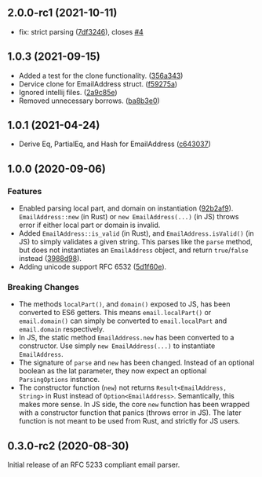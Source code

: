 ## 2.0.0-rc1 (2021-10-11)

* fix: strict parsing ([7df3246](https://github.com/Sayan751/email-address-parser/commit/7df3246)), closes [#4](https://github.com/Sayan751/email-address-parser/issues/4)



## 1.0.3 (2021-09-15)

* Added a test for the clone functionality. ([356a343](https://github.com/Sayan751/email-address-parser/commit/356a343))
* Dervice clone for EmailAddress struct. ([f59275a](https://github.com/Sayan751/email-address-parser/commit/f59275a))
* Ignored intellij files. ([2a9c85e](https://github.com/Sayan751/email-address-parser/commit/2a9c85e))
* Removed unnecessary borrows. ([ba8b3e0](https://github.com/Sayan751/email-address-parser/commit/ba8b3e0))



## 1.0.1 (2021-04-24)

* Derive Eq, PartialEq, and Hash for EmailAddress ([c643037](https://github.com/Sayan751/email-address-parser/commit/c643037))

## 1.0.0 (2020-09-06)

### Features

* Enabled parsing local part, and domain on instantiation ([92b2af9](https://github.com/Sayan751/email-address-parser/commit/92b2af9)). `EmailAddress::new` (in Rust) or `new EmailAddress(...)` (in JS) throws error if either local part or domain is invalid.
* Added `EmailAddress::is_valid` (in Rust), and `EmailAddress.isValid()` (in JS) to simply validates a given string. This parses like the `parse` method, but does not instantiates an `EmailAddress` object, and return `true`/`false` instead ([3988d98](https://github.com/Sayan751/email-address-parser/commit/3988d98)).
* Adding unicode support RFC 6532 ([5d1f60e](https://github.com/Sayan751/email-address-parser/commit/5d1f60e)).

### Breaking Changes

* The methods `localPart()`, and `domain()` exposed to JS, has been converted to ES6 getters. This means `email.localPart()` or `email.domain()` can simply be converted to `email.localPart` and `email.domain` respectively.
* In JS, the static method `EmailAddress.new` has been converted to a constructor. Use simply `new EmailAddress(...)` to instantiate `EmailAddress`.
* The signature of `parse` and `new` has been changed. Instead of an optional boolean as the lat parameter, they now expect an optional `ParsingOptions` instance.
* The constructor function (`new`) not returns `Result<EmailAddress, String>` in Rust instead of `Option<EmailAddress>`. Semantically, this makes more sense. In JS side, the core `new` function has been wrapped with a constructor function that panics (throws error in JS). The later function is not meant to be used from Rust, and strictly for JS users.

## 0.3.0-rc2 (2020-08-30)

Initial release of an RFC 5233 compliant email parser.
